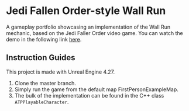 # Jedi Fallen Order-style Wall Run
A gameplay portfolio showcasing an implementation of the Wall Run mechanic, based on the Jedi Faller Order video game. You can watch the demo in the following link [here](https://youtu.be/c_UriZWV9Co).

## Instruction Guides
This project is made with Unreal Engine 4.27.
1. Clone the master branch.
2. Simply run the game from the default map FirstPersonExampleMap.
3. The bulk of the implementation can be found in the C++ class `ATPPlayableCharacter`.
